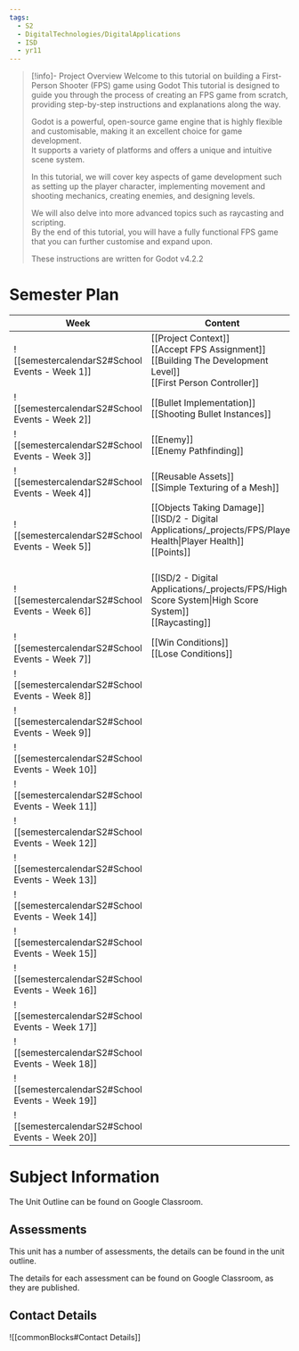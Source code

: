 ```yaml
---
tags:
  - S2
  - DigitalTechnologies/DigitalApplications
  - ISD
  - yr11
---
```

> [!info]- Project Overview
> Welcome to this tutorial on building a First-Person Shooter (FPS) game using Godot
>   This tutorial is designed to guide you through the process of creating an FPS game from scratch, providing step-by-step instructions and explanations along the way.  
>   
>   Godot is a powerful, open-source game engine that is highly flexible and customisable, making it an excellent choice for game development.   
>   It supports a variety of platforms and offers a unique and intuitive scene system.    
>   
>   In this tutorial, we will cover key aspects of game development such as setting up the player character, implementing movement and shooting mechanics, creating enemies, and designing levels.   
>   
>   We will also delve into more advanced topics such as raycasting and scripting.    
>   By the end of this tutorial, you will have a fully functional FPS game that you can further customise and expand upon.  
>   
>   These instructions are written for Godot v4.2.2  



# Semester Plan

| Week                                            | Content                                                                                                                        | Submissions |
| ----------------------------------------------- | ------------------------------------------------------------------------------------------------------------------------------ | ----------- |
| ![[semestercalendarS2#School Events - Week 1]]  | [[Project Context]]<br>[[Accept FPS Assignment]]<br>[[Building The Development Level]]<br>[[First Person Controller]]          |             |
| ![[semestercalendarS2#School Events - Week 2]]  | [[Bullet Implementation]]<br>[[Shooting Bullet Instances]]<br>                                                                 |             |
| ![[semestercalendarS2#School Events - Week 3]]  | [[Enemy]]<br>[[Enemy Pathfinding]]                                                                                             |             |
| ![[semestercalendarS2#School Events - Week 4]]  | [[Reusable Assets]]<br>[[Simple Texturing of a Mesh]]                                                                          |             |
| ![[semestercalendarS2#School Events - Week 5]]  | [[Objects Taking Damage]]<br>[[ISD/2 - Digital Applications/_projects/FPS/Player Health\|Player Health]]<br>[[Points]]<br><br> |             |
| ![[semestercalendarS2#School Events - Week 6]]  | [[ISD/2 - Digital Applications/_projects/FPS/High Score System\|High Score System]]<br>[[Raycasting]]                          |             |
| ![[semestercalendarS2#School Events - Week 7]]  | [[Win Conditions]]<br>[[Lose Conditions]]                                                                                      |             |
| ![[semestercalendarS2#School Events - Week 8]]  |                                                                                                                                |             |
| ![[semestercalendarS2#School Events - Week 9]]  |                                                                                                                                |             |
| ![[semestercalendarS2#School Events - Week 10]] |                                                                                                                                |             |
| ![[semestercalendarS2#School Events - Week 11]] |                                                                                                                                |             |
| ![[semestercalendarS2#School Events - Week 12]] |                                                                                                                                |             |
| ![[semestercalendarS2#School Events - Week 13]] |                                                                                                                                |             |
| ![[semestercalendarS2#School Events - Week 14]] |                                                                                                                                |             |
| ![[semestercalendarS2#School Events - Week 15]] |                                                                                                                                |             |
| ![[semestercalendarS2#School Events - Week 16]] |                                                                                                                                |             |
| ![[semestercalendarS2#School Events - Week 17]] |                                                                                                                                |             |
| ![[semestercalendarS2#School Events - Week 18]] |                                                                                                                                |             |
| ![[semestercalendarS2#School Events - Week 19]] |                                                                                                                                |             |
| ![[semestercalendarS2#School Events - Week 20]] |                                                                                                                                |             |

# Subject Information

The Unit Outline can be found on Google Classroom.

## Assessments

This unit has a number of assessments, the details can be found in the unit outline.

The details for each assessment can be found on Google Classroom, as they are published.

## Contact Details

![[commonBlocks#Contact Details]]

